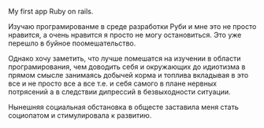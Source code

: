 My first app Ruby on rails.

Изучаю програмированме в среде разработки 
Руби и мне это не просто нравится, а очень 
нравится я просто не могу остановиться.
Это уже перешло в буйное поомешательство.

Однако хочу заметить, что лучше помешатся
на изучении в области програмирования, чем доводить 
себя и окружающих до идиотизма в прямом смысле 
занимаясь добычей корма и топлива вкладывая в это 
все и не просто все а все т.е. и себя самого в плане 
нервных потрясений а в следствии дипрессий в безвыходности ситуации.

Нынешняя социальная обстановка в общесте заставила меня
стать социопатом и стимулировала к развитию.
